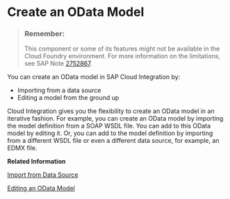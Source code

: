 <!-- loio35fe18a80ab54a6bbb75aecc6745da4b -->

# Create an OData Model

> ### Remember:  
> This component or some of its features might not be available in the Cloud Foundry environment. For more information on the limitations, see SAP Note [2752867](https://launchpad.support.sap.com/#/notes/2752867).

You can create an OData model in SAP Cloud Integration by:

-   Importing from a data source
-   Editing a model from the ground up

Cloud Integration gives you the flexibility to create an OData model in an iterative fashion. For example, you can create an OData model by importing the model definition from a SOAP WSDL file. You can add to this OData model by editing it. Or, you can add to the model definition by importing from a different WSDL file or even a different data source, for example, an EDMX file.

**Related Information**  


[Import from Data Source](import-from-data-source-a416c96.md "")

[Editing an OData Model](editing-an-odata-model-478632d.md "")

